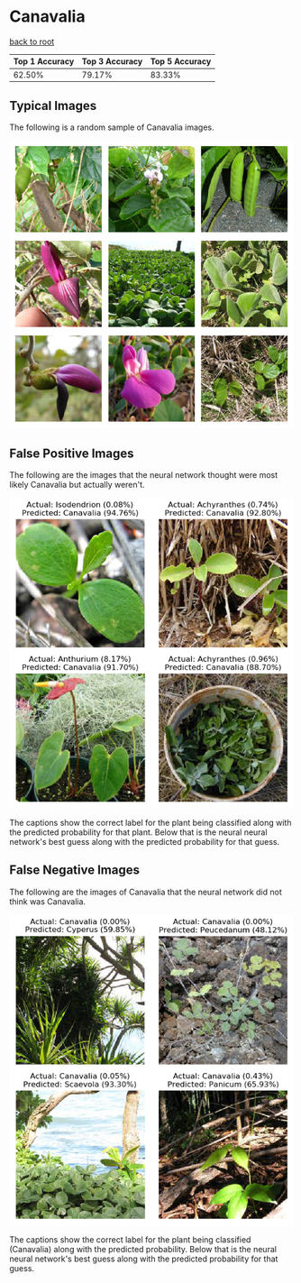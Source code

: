 
# Canavalia

[back to root](https://github.com/HACC2018/ohia.ai#results)

| Top 1 Accuracy | Top 3 Accuracy | Top 5 Accuracy | 
| --- | --- | --- |
| 62.50% | 79.17% | 83.33% | 


## Typical Images
The following is a random sample of Canavalia images.
<p align="center"> <img src="../../../figures/typical/Canavalia.png?raw=true"> </p>

## False Positive Images
The following are the images that the neural network thought were most likely Canavalia but actually weren't.  
<p align="center"> <img src="../../../figures/false_positives/Canavalia.png?raw=true"> </p>
The captions show the correct label for the plant being classified along with the predicted probability for that plant.  Below that is the neural neural network's best guess along with the predicted probability for that guess.

## False Negative Images
The following are the images of Canavalia that the neural network did not think was Canavalia.  
<p align="center"> <img src="../../../figures/false_negatives/Canavalia.png?raw=true"> </p>
The captions show the correct label for the plant being classified (Canavalia) along with the predicted probability.  Below that is the neural neural network's best guess along with the predicted probability for that guess.

